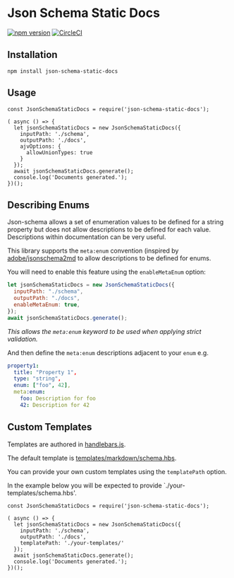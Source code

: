 # Json Schema Static Docs

[![npm version](https://badge.fury.io/js/json-schema-static-docs.svg)](https://badge.fury.io/js/json-schema-static-docs) [![CircleCI](https://circleci.com/gh/tomcollins/json-schema-static-docs/tree/master.svg?style=svg)](https://circleci.com/gh/tomcollins/json-schema-static-docs/tree/master)

## Installation

```
npm install json-schema-static-docs
```

## Usage

```
const JsonSchemaStaticDocs = require('json-schema-static-docs');

( async () => {
  let jsonSchemaStaticDocs = new JsonSchemaStaticDocs({
    inputPath: './schema',
    outputPath: './docs',
    ajvOptions: {
      allowUnionTypes: true
    }
  });
  await jsonSchemaStaticDocs.generate();
  console.log('Documents generated.');
})();
```

## Describing Enums

Json-schema allows a set of enumeration values to be defined for a string property but does not allow descriptions to be defined for each value. Descriptions within documentation can be very useful.

This library supports the `meta:enum` convention (inspired by [adobe/jsonschema2md](https://github.com/adobe/jsonschema2md) to allow descriptions to be defined for enums.

You will need to enable this feature using the `enableMetaEnum` option:

```javascript
let jsonSchemaStaticDocs = new JsonSchemaStaticDocs({
  inputPath: "./schema",
  outputPath: "./docs",
  enableMetaEnum: true,
});
await jsonSchemaStaticDocs.generate();
```

_This allows the `meta:enum` keyword to be used when applying strict validation._

And then define the `meta:enum` descriptions adjacent to your `enum` e.g.

```yml
property1:
  title: "Property 1",
  type: "string",
  enum: ["foo", 42],
  meta:enum:
    foo: Description for foo
    42: Description for 42
```

## Custom Templates

Templates are authored in [handlebars.js](https://handlebarsjs.com).

The default template is [templates/markdown/schema.hbs](https://github.com/tomcollins/json-schema-static-docs/blob/master/templates/markdown/schema.hbs).

You can provide your own custom templates using the `templatePath` option.

In the example below you will be expected to provide `./your-templates/schema.hbs'.

```
const JsonSchemaStaticDocs = require('json-schema-static-docs');

( async () => {
  let jsonSchemaStaticDocs = new JsonSchemaStaticDocs({
    inputPath: './schema',
    outputPath: './docs',
    templatePath: './your-templates/'
  });
  await jsonSchemaStaticDocs.generate();
  console.log('Documents generated.');
})();
```
